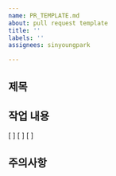 ```yaml
---
name: PR_TEMPLATE.md
about: pull request template
title: ''
labels: ''
assignees: sinyoungpark

---
```


## 제목

## 작업 내용
[ ]
[ ]
[ ]

## 주의사항
